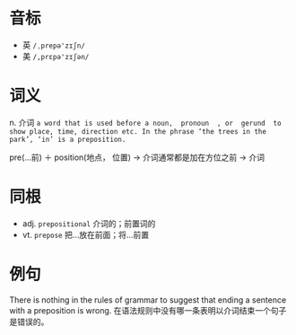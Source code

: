 # 音标

- 英 `/ˌprepə'zɪʃn/`
- 美 `/,prɛpə'zɪʃən/`

# 词义

n. 介词
`a word that is used before a noun,  pronoun  , or  gerund  to show place, time, direction etc. In the phrase ‘the trees in the park’, ‘in’ is a preposition.`



pre(…前) ＋ position(地点， 位置) → 介词通常都是加在方位之前 → 介词

# 同根

- adj. `prepositional` 介词的；前置词的
- vt. `prepose` 把…放在前面；将…前置

# 例句

There is nothing in the rules of grammar to suggest that ending a sentence with a preposition is wrong.
在语法规则中没有哪一条表明以介词结束一个句子是错误的。


